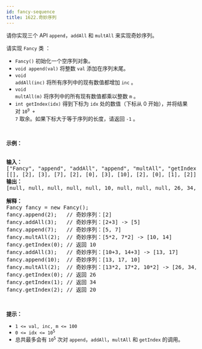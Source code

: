 ```yaml
---
id: fancy-sequence
title: 1622.奇妙序列
---
```

请你实现三个 API <code>append</code>，<code>addAll</code> 和 <code>multAll</code> 来实现奇妙序列。

请实现 <code>Fancy</code> 类 ：


- <code>Fancy()</code> 初始化一个空序列对象。
- <code>void append(val)</code> 将整数 <code>val</code> 添加在序列末尾。
- <code>void addAll(inc)</code> 将所有序列中的现有数值都增加 <code>inc</code> 。
- <code>void multAll(m)</code> 将序列中的所有现有数值都乘以整数 <code>m</code> 。
- <code>int getIndex(idx)</code> 得到下标为 <code>idx</code> 处的数值（下标从 0 开始），并将结果对 <code>10<sup>9</sup> + 7</code> 取余。如果下标大于等于序列的长度，请返回 <code>-1</code> 。

 

**示例：**


<pre><br/><strong>输入：</strong><br/>[&#34;Fancy&#34;, &#34;append&#34;, &#34;addAll&#34;, &#34;append&#34;, &#34;multAll&#34;, &#34;getIndex&#34;, &#34;addAll&#34;, &#34;append&#34;, &#34;multAll&#34;, &#34;getIndex&#34;, &#34;getIndex&#34;, &#34;getIndex&#34;]<br/>[[], [2], [3], [7], [2], [0], [3], [10], [2], [0], [1], [2]]<br/><strong>输出：</strong><br/>[null, null, null, null, null, 10, null, null, null, 26, 34, 20]<br/><br/><strong>解释：</strong><br/>Fancy fancy = new Fancy();<br/>fancy.append(2);   // 奇妙序列：[2]<br/>fancy.addAll(3);   // 奇妙序列：[2+3] -&gt; [5]<br/>fancy.append(7);   // 奇妙序列：[5, 7]<br/>fancy.multAll(2);  // 奇妙序列：[5*2, 7*2] -&gt; [10, 14]<br/>fancy.getIndex(0); // 返回 10<br/>fancy.addAll(3);   // 奇妙序列：[10+3, 14+3] -&gt; [13, 17]<br/>fancy.append(10);  // 奇妙序列：[13, 17, 10]<br/>fancy.multAll(2);  // 奇妙序列：[13*2, 17*2, 10*2] -&gt; [26, 34, 20]<br/>fancy.getIndex(0); // 返回 26<br/>fancy.getIndex(1); // 返回 34<br/>fancy.getIndex(2); // 返回 20<br/></pre>

 

**提示：**


- <code>1 &lt;= val, inc, m &lt;= 100</code>
- <code>0 &lt;= idx &lt;= 10<sup>5</sup></code>
- 总共最多会有 <code>10<sup>5</sup></code> 次对 <code>append</code>，<code>addAll</code>，<code>multAll</code> 和 <code>getIndex</code> 的调用。
